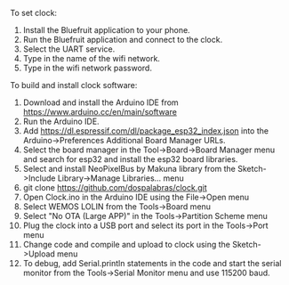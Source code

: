 To set clock:

1) Install the Bluefruit application to your phone.
2) Run the Bluefruit application and connect to the clock.
3) Select the UART service.
4) Type in the name of the wifi network.
5) Type in the wifi network password. 

To build and install clock software:

1) Download and install the Arduino IDE from https://www.arduino.cc/en/main/software
2) Run the Arduino IDE.
3) Add https://dl.espressif.com/dl/package_esp32_index.json into the Arduino->Preferences Additional Board Manager URLs.
4) Select the board manager in the Tool->Board->Board Manager menu and search for esp32 and install the esp32 board libraries.
5) Select and install NeoPixelBus by Makuna library from the Sketch->Include Library->Manage Libraries... menu
6) git clone https://github.com/dospalabras/clock.git
7) Open Clock.ino in the Arduino IDE using the File->Open menu
8) Select WEMOS LOLIN from the Tools->Board menu
9) Select "No OTA (Large APP)" in the Tools->Partition Scheme menu
10) Plug the clock into a USB port and select its port in the Tools->Port menu
11) Change code and compile and upload to clock using the Sketch->Upload menu
12) To debug, add Serial.println statements in the code and start the serial monitor from the Tools->Serial Monitor menu and use 115200 baud.

